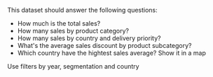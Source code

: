 This dataset should answer the following questions:

- How much is the total sales?
- How many sales by product category?
- How many sales by country and delivery priority?
- What's the average sales discount by product subcategory?
- Which country have the hightest sales average? Show it in a map

Use filters by year, segmentation and country